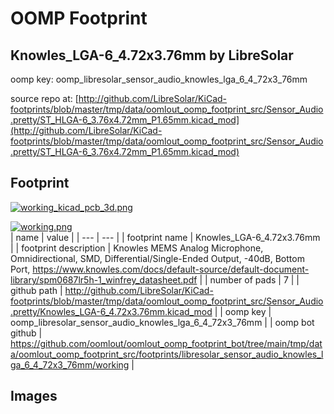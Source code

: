 # OOMP Footprint  
## Knowles_LGA-6_4.72x3.76mm  by LibreSolar  
  
oomp key: oomp_libresolar_sensor_audio_knowles_lga_6_4_72x3_76mm  
  
source repo at: [http://github.com/LibreSolar/KiCad-footprints/blob/master/tmp/data/oomlout_oomp_footprint_src/Sensor_Audio.pretty/ST_HLGA-6_3.76x4.72mm_P1.65mm.kicad_mod](http://github.com/LibreSolar/KiCad-footprints/blob/master/tmp/data/oomlout_oomp_footprint_src/Sensor_Audio.pretty/ST_HLGA-6_3.76x4.72mm_P1.65mm.kicad_mod)  
## Footprint  
  
[![working_kicad_pcb_3d.png](working_kicad_pcb_3d_600.png)](working_kicad_pcb_3d.png)  
  
[![working.png](working_600.png)](working.png)  
| name | value | 
| --- | --- | 
| footprint name | Knowles_LGA-6_4.72x3.76mm | 
| footprint description | Knowles MEMS Analog Microphone, Omnidirectional, SMD, Differential/Single-Ended Output, -40dB, Bottom Port, https://www.knowles.com/docs/default-source/default-document-library/spm0687lr5h-1_winfrey_datasheet.pdf | 
| number of pads | 7 | 
| github path | http://github.com/LibreSolar/KiCad-footprints/blob/master/tmp/data/oomlout_oomp_footprint_src/Sensor_Audio.pretty/Knowles_LGA-6_4.72x3.76mm.kicad_mod | 
| oomp key | oomp_libresolar_sensor_audio_knowles_lga_6_4_72x3_76mm | 
| oomp bot github | https://github.com/oomlout/oomlout_oomp_footprint_bot/tree/main/tmp/data/oomlout_oomp_footprint_src/footprints/libresolar_sensor_audio_knowles_lga_6_4_72x3_76mm/working | 
## Images  

